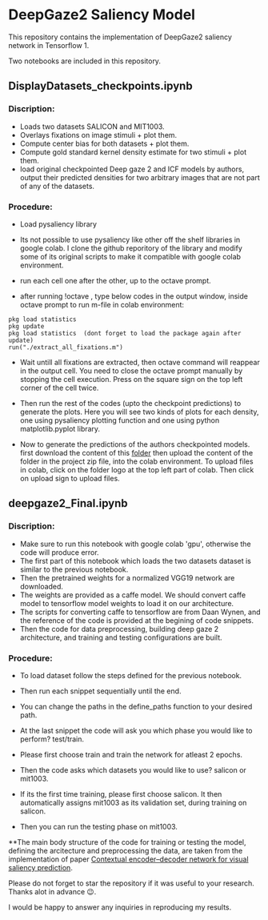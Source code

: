 # DeepGaze2 Saliency Model
This repository contains the implementation of DeepGaze2 saliency network in Tensorflow 1.

Two notebooks are included in this repository.

## DisplayDatasets_checkpoints.ipynb

### Discription: 

- Loads two datasets SALICON and MIT1003.
- Overlays fixations on image stimuli + plot them.
- Compute center bias for both datasets + plot them.
- Compute gold standard kernel density estimate for two stimuli + plot them.
- load original checkpointed Deep gaze 2 and ICF models by authors, output their predicted densities for two arbitrary images that are not part of any of the datasets. 

### Procedure:
 
- Load pysaliency library
- Its not possible to use pysaliency like other off the shelf libraries in google colab. I clone the github reporitory of the library and modify some of its original scripts to make it compatible with google colab environment. 

- run each cell one after the other, up to the octave prompt.
- after running !octave , type below codes in the output window, inside octave prompt to run m-file in colab environment:
```
pkg load statistics
pkg update
pkg load statistics  (dont forget to load the package again after update)
run("./extract_all_fixations.m") 
```

- Wait untill all fixations are extracted, then octave command will reappear in the output cell.
You need to close the octave prompt manually by stopping the cell execution. Press on the square sign on the top left corner of the cell twice. 

- Then run the rest of the codes (upto the checkpoint predictions) to generate the plots. Here you will see two kinds of plots for each density, one using pysaliency plotting function and one using python matplotlib.pyplot library.

- Now to generate the predictions of the authors checkpointed models. first download the content of this [folder](https://drive.google.com/drive/folders/1p3z_0i8lx9whiW4elU2xePb-hvibrHYf?usp=sharing_) then upload the content of the folder in the project zip file, into the colab environment. To upload files in colab, click on the folder logo at the top left part of colab. Then click on upload sign to upload files.


## deepgaze2_Final.ipynb

### Discription: 

- Make sure to run this notebook with google colab 'gpu', otherwise the code will produce error.
- The first part of this notebook which loads the two datasets dataset is similar to the previous notebook.
- Then the pretrained weights for a normalized VGG19 network are downloaded. 
- The weights are provided as a caffe model. We should convert caffe model to tensorflow model weights to load it on our architecture. 
- The scripts for converting caffe to tensorflow are from Daan Wynen, and the reference of the code is provided at the begining of code snippets.
- Then the code for data preprocessing, building deep gaze 2 architecture, and training and testing configurations are built.


### Procedure:

- To load dataset follow the steps defined for the previous notebook.
- Then run each snippet sequentially until the end. 
- You can change the paths in the define_paths function to your desired path. 
- At the last snippet the code will ask you which phase you would like to perform? test/train. 
- Please first choose train and train the network for atleast 2 epochs.
- Then the code asks which datasets you would like to use? salicon or mit1003.
- If its the first time training, please first choose salicon.  It then automatically assigns mit1003 as its validation set, during training on salicon. 

- Then you can run the testing phase on mit1003.

**The main body structure of the code for training or testing the model, defining the arcitecture and preprocessing the data, are taken from the implementation of paper [Contextual encoder–decoder network for visual saliency prediction](https://github.com/alexanderkroner/saliency).

Please do not forget to star the repository if it was useful to your research. Thanks alot in advance :wink:.

I would be happy to answer any inquiries in reproducing my results.  

